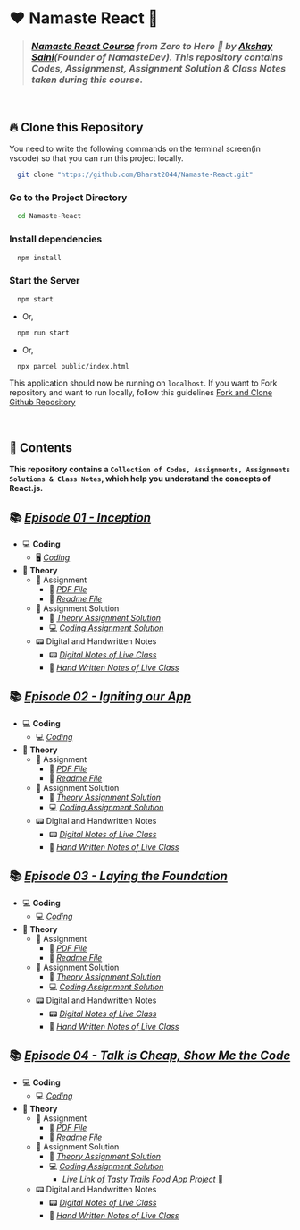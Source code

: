 # ❤️ **Namaste React** 🙏


> ### _[Namaste React Course](https://namastedev.com/learn/namaste-react) from Zero to Hero 🚀 by [Akshay Saini](https://www.linkedin.com/in/akshaymarch7/)(Founder of NamasteDev). This repository contains Codes, Assignmenst, Assignment Solution & Class Notes taken during this course._

<br />

## 🔥 **Clone this Repository**

You need to write the following commands on the terminal screen(in vscode) so that you can run this project locally.

```bash
  git clone "https://github.com/Bharat2044/Namaste-React.git"
```

### Go to the Project Directory

```sh
  cd Namaste-React
```

### Install dependencies

```sh
  npm install
```

### Start the Server

```sh
  npm start
```

- Or,

```sh
  npm run start
```

- Or,

```sh
  npx parcel public/index.html
```

This application should now be running on `localhost`. If you want to Fork repository and want to run locally, follow this guidelines [Fork and Clone Github Repository](https://docs.github.com/en/get-started/quickstart/fork-a-repo)

<br />

## 🎨 **Contents**

**This repository contains a `Collection of Codes, Assignments, Assignments Solutions & Class Notes`, which help you understand the concepts of React.js.**

## 📚 [_Episode 01 - Inception_](./Episode%2001%20-%20Inception/)
- 💻 **Coding**
  - 🖥️ [_Coding_](./Episode%2001%20-%20Inception/Coding/)
- 📒 **Theory**
  - 📘 Assignment
    - 📝 [_PDF File_](./Episode%2001%20-%20Inception/Theory%20-%20Notes,%20Assignment%20&%20Assignment%20Solution/Assignment/Episode%2001%20-%20Inception%20Assignment.pdf)
    - 📝 [_Readme File_](./Episode%2001%20-%20Inception/Theory%20-%20Notes,%20Assignment%20&%20Assignment%20Solution/Assignment/Episode%2001%20-%20Inception%20Assignment.md)
  - 📔 Assignment Solution
    - 📖 [_Theory Assignment Solution_](./Episode%2001%20-%20Inception/Theory%20-%20Notes,%20Assignment%20&%20Assignment%20Solution/Assignment%20Solution/Episode%2001%20-%20Inception%20Theory%20Assignment%20Solution.md)
    - 💻 [_Coding Assignment Solution_](./Episode%2001%20-%20Inception/Theory%20-%20Notes,%20Assignment%20&%20Assignment%20Solution/Assignment%20Solution/Coding%20Assignment%20Solution/)
  - 📟 Digital and Handwritten Notes
    - 📟 [_Digital Notes of Live Class_](./Episode%2001%20-%20Inception/Theory%20-%20Notes,%20Assignment%20&%20Assignment%20Solution/Notes/Episode%2001%20-%20Inception%20Digital%20Notes.pdf) 
    - 📝 [_Hand Written Notes of Live Class_](./Episode%2001%20-%20Inception/Theory%20-%20Notes,%20Assignment%20&%20Assignment%20Solution/Notes/Episode%2001%20-%20Inception%20HandWritten%20Notes.pdf) 


## 📚 [_Episode 02 - Igniting our App_](./Episode%2002%20-%20Igniting%20our%20App/)
- 💻 **Coding**
  - 💻 [_Coding_](./Episode%2002%20-%20Igniting%20our%20App/Coding/)
- 📒 **Theory**
  - 📘 Assignment
    - 📝 [_PDF File_](./Episode%2002%20-%20Igniting%20our%20App/Theory%20-%20Notes,%20Assignments%20&%20Assignment%20Solution/Assignment/Episode%2002%20-%20Igniting%20our%20App%20Assignment%20.pdf)
    - 📝 [_Readme File_](./Episode%2002%20-%20Igniting%20our%20App/Theory%20-%20Notes,%20Assignments%20&%20Assignment%20Solution/Assignment/Episode%2002%20-%20Igniting%20our%20App%20Assignment.md)
  - 📔 Assignment Solution
    - 📖 [_Theory Assignment Solution_](./Episode%2002%20-%20Igniting%20our%20App/Theory%20-%20Notes,%20Assignments%20&%20Assignment%20Solution/Assignment%20Solution/Episode%2002%20-%20Igniting%20our%20App%20Assignment%20Solution.md)
    - 💻 [_Coding Assignment Solution_](./Episode%2002%20-%20Igniting%20our%20App/Coding/)
  - 📟 Digital and Handwritten Notes
    - 📟 [_Digital Notes of Live Class_](./Episode%2002%20-%20Igniting%20our%20App/Theory%20-%20Notes,%20Assignments%20&%20Assignment%20Solution/Notes/Episode%2002%20-%20Igniting%20our%20App%20%20Digital%20Notes.pdf) 
    - 📝 [_Hand Written Notes of Live Class_](./Episode%2002%20-%20Igniting%20our%20App/Theory%20-%20Notes,%20Assignments%20&%20Assignment%20Solution/Notes/Episode%2002%20-%20Igniting%20our%20App%20HandWritten%20Notes.pdf) 


## 📚 [_Episode 03 - Laying the Foundation_](./Episode%2003%20-%20Laying%20the%20Foundation/)
- 💻 **Coding**
  - 💻 [_Coding_](./Episode%2003%20-%20Laying%20the%20Foundation/Coding/)
- 📒 **Theory**
  - 📘 Assignment
    - 📝 [_PDF File_](./Episode%2003%20-%20Laying%20the%20Foundation/Theory%20-%20Notes,%20Assignments%20&%20Assignment%20Solution/Assignment/Episode%2003%20-%20Laying%20the%20Foundation%20Assignment.pdf)
    - 📝 [_Readme File_](./Episode%2003%20-%20Laying%20the%20Foundation/Theory%20-%20Notes,%20Assignments%20&%20Assignment%20Solution/Assignment/Episode%2003%20-%20Laying%20the%20Foundation%20Assignment.md)
  - 📔 Assignment Solution
    - 📖 [_Theory Assignment Solution_](./Episode%2003%20-%20Laying%20the%20Foundation/Theory%20-%20Notes,%20Assignments%20&%20Assignment%20Solution/Assignment%20Solution/Episode%2003%20-%20Laying%20the%20Foundation%20Theory%20Assignment%20Solution.md)
    - 💻 [_Coding Assignment Solution_](./Episode%2003%20-%20Laying%20the%20Foundation/Theory%20-%20Notes,%20Assignments%20&%20Assignment%20Solution/Assignment%20Solution/Coding%20Assignment%20Solution/)
  - 📟 Digital and Handwritten Notes
    - 📟 [_Digital Notes of Live Class_](./Episode%2003%20-%20Laying%20the%20Foundation/Theory%20-%20Notes,%20Assignments%20&%20Assignment%20Solution/Notes/Episode%2003%20-%20Laying%20the%20Foundation%20Digital%20Notes.pdf) 
    - 📝 [_Hand Written Notes of Live Class_](./Episode%2003%20-%20Laying%20the%20Foundation/Theory%20-%20Notes,%20Assignments%20&%20Assignment%20Solution/Notes/Episode%2003%20-%20Laying%20the%20Foundation%20HandWritten%20Notes.pdf) 


## 📚 [_Episode 04 - Talk is Cheap, Show Me the Code_](./Episode%2004%20-%20Talk%20is%20Cheap,%20Show%20Me%20the%20Code/)
- 💻 **Coding**
  - 💻 [_Coding_](./Episode%2004%20-%20Talk%20is%20Cheap,%20Show%20Me%20the%20Code/Coding/)
- 📒 **Theory**
  - 📘 Assignment
    - 📝 [_PDF File_](./Episode%2004%20-%20Talk%20is%20Cheap,%20Show%20Me%20the%20Code/Theory%20-%20Notes,%20Assignments%20&%20Assignment%20Solution/Assignment/Episode%2004%20-%20Talk%20is%20Cheap,%20Show%20Me%20the%20Code%20Assignment.pdf)
    - 📝 [_Readme File_](./Episode%2004%20-%20Talk%20is%20Cheap,%20Show%20Me%20the%20Code/Theory%20-%20Notes,%20Assignments%20&%20Assignment%20Solution/Assignment/Episode%2004%20-%20Talk%20is%20Cheap,%20Show%20Me%20the%20Code%20Assignment.md)
  - 📔 Assignment Solution
    - 📖 [_Theory Assignment Solution_](./Episode%2004%20-%20Talk%20is%20Cheap,%20Show%20Me%20the%20Code/Theory%20-%20Notes,%20Assignments%20&%20Assignment%20Solution/Assignment%20Solution/Episode%2004%20-%20Talk%20is%20Cheap,%20Show%20Me%20the%20Code%20Theory%20Assignment%20Solution.md)
    - 💻 [_Coding Assignment Solution_](./Episode%2004%20-%20Talk%20is%20Cheap,%20Show%20Me%20the%20Code/Theory%20-%20Notes,%20Assignments%20&%20Assignment%20Solution/Assignment%20Solution/Coding%20Assignment%20Solution/)
      - [_Live Link of Tasty Trails Food App Project_ 🤩](https://tasty-trails-01.netlify.app/)
  - 📟 Digital and Handwritten Notes
    - 📟 [_Digital Notes of Live Class_](./Episode%2004%20-%20Talk%20is%20Cheap,%20Show%20Me%20the%20Code/Theory%20-%20Notes,%20Assignments%20&%20Assignment%20Solution/Notes/Episode%2004%20-%20Talk%20is%20Cheap,%20Show%20Me%20the%20Code%20Digital%20Notes.pdf) 
    - 📝 [_Hand Written Notes of Live Class_](./Episode%2004%20-%20Talk%20is%20Cheap,%20Show%20Me%20the%20Code/Theory%20-%20Notes,%20Assignments%20&%20Assignment%20Solution/Notes/Episode%2004%20-%20Talk%20is%20Cheap,%20Show%20Me%20the%20Code%20HandWritten%20Notes.pdf) 


